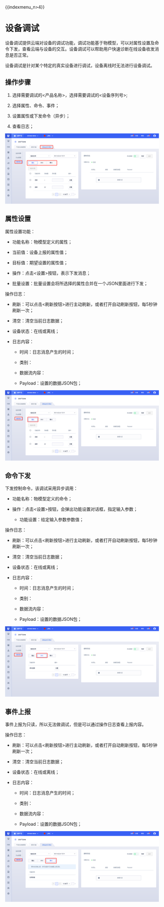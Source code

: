 {{indexmenu_n>4}}

# 设备调试

设备调试提供云端对设备的调试功能，调试功能基于物模型，可以对属性设置及命令下发，查看云端与设备的交互。设备调试可以帮助用户快速诊断在线设备收发消息是否正常。

设备调试是针对某个特定的真实设备进行调试，设备离线时无法进行设备调试。



## 操作步骤

1. 选择需要调试的<产品名称>，选择需要调试的<设备序列号>;

2. 选择属性、命令、事件；

3. 设置属性或下发命令（异步）；

4. 查看日志；

![设备调试](../../images/设备调试.png)



## 属性设置

属性设置功能：

- 功能名称：物模型定义的属性；

- 当前值：设备上报的属性值；

- 目标值：期望设置的属性值；

- 操作：点击<设置>按钮，表示下发消息；

- 批量设置：批量设置会将所选择的属性合并在一个JSON里面进行下发；

操作日志：

- 刷新：可以点击<刷新按钮>进行主动刷新，或者打开自动刷新按钮，每5秒钟刷新一次；

- 清空：清空当前日志数据；

- 设备状态：在线或离线；

- 日志内容：

   - 时间：日志消息产生的时间；

   - 类别：

   - 数据流内容：

   - Payload：设置的数据JSON包；



![属性上报](../../images/属性上报.png)

## 命令下发

下发控制命令，该调试采用异步调用：

- 功能名称：物模型定义的命令；

- 操作：点击<设置>按钮，会弹出功能设置对话框，指定输入参数；

  - 功能设置：给定输入参数参数值；

操作日志：

- 刷新：可以点击<刷新按钮>进行主动刷新，或者打开自动刷新按钮，每5秒钟刷新一次；

- 清空：清空当前日志数据；

- 设备状态：在线或离线；

- 日志内容：

   - 时间：日志消息产生的时间；

   - 类别：

   - 数据流内容：

   - Payload：设置的数据JSON包；

![命令下发](../../images/命令下发.png)

## 事件上报

事件上报为只读，所以无法做调试，但是可以通过操作日志查看上报内容。

操作日志：

- 刷新：可以点击<刷新按钮>进行主动刷新，或者打开自动刷新按钮，每5秒钟刷新一次；

- 清空：清空当前日志数据；

- 设备状态：在线或离线；

- 日志内容：

   - 时间：日志消息产生的时间；

   - 类别：

   - 数据流内容：

   - Payload：设置的数据JSON包；

![事件上报](../../images/事件上报.png)
